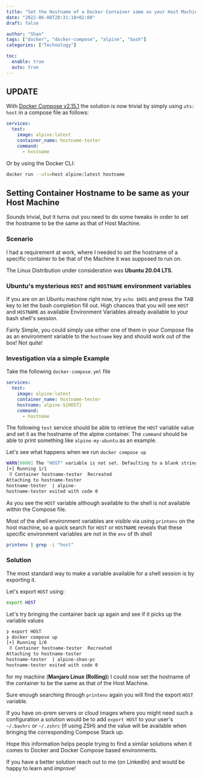 ```yaml
---
title: "Set the Hostname of a Docker Container same as your Host Machine"
date: "2022-06-08T20:31:18+02:00"
draft: false

author: "Shan"
tags: ["docker", "docker-compose", "alpine", "bash"]
categories: ["Technology"]

toc:
  enable: true
  auto: true
---
```

<!--more-->
## __UPDATE__

With [Docker Compose v2.15.1](https://docs.docker.com/compose/release-notes/#2151)
the solution is now trivial by simply using `uts: host` in a compose file as follows:

```yaml
services:
  test:
    image: alpine:latest
    container_name: hostname-tester
    command:
      - hostname
```

Or by using the Docker CLI:

```bash
docker run --uts=host alpine:latest hostname
```

## Setting Container Hostname to be same as your Host Machine

Sounds trivial, but it turns out you need to do some tweaks in order to set the hostname
to be the same as that of Host Machine.

### Scenario
I had a requirement at work, where I needed to set the hostname of a specific container
to be that of the Machine it was supposed to run on.

The Linux Distribution under consideration was __Ubuntu 20.04 LTS__.

### Ubuntu's mysterious `HOST` and `HOSTNAME` environment variables

If you are on an Ubuntu machine right now, try `echo $HOS` and press the <kbd>TAB</kbd>
key to let the bash completion fill out. High chances that you will see `HOST` and `HOSTNAME`
as available Environment Variables already available to your bash shell's session.

Fairly Simple, you could simply use either one of them in your Compose file as an environment
variable to the `hostname` key and should work out of the box! Not quite!

### Investigation via a simple Example

Take the following `docker-compose.yml` file

```yaml
services:
  test:
    image: alpine:latest
    container_name: hostname-tester
    hostname: alpine-${HOST}
    command:
      - hostname
```

The following `test` service should be able to retrieve the `HOST` variable value and set it as 
the hostname of the alpine container. The `command` should be able to print something like 
`alpine-my-ubuntu` as an example.

Let's see what happens when we run `docker compose up`

```bash
WARN[0000] The "HOST" variable is not set. Defaulting to a blank string. 
[+] Running 1/1
 ⠿ Container hostname-tester  Recreated                                    0.1s
Attaching to hostname-tester
hostname-tester  | alpine-
hostname-tester exited with code 0
```
As you see the `HOST` variable although available to the shell is not available within the 
Compose file.

Most of the shell environment variables are visible via using `printenv` on the host machine, 
so a quick search for `HOST` or `HOSTNAME` reveals that these specific environment variables
are not in the `env` of th shell

```bash
printenv | grep -i "host"
```

### Solution

The most standard way to make a variable available for a shell session is by exporting it.

Let's export `HOST` using:

```bash
export HOST
```

Let's try bringing the container back up again and see if it picks up the variable values

```bash
❯ export HOST
❯ docker compose up
[+] Running 1/0
 ⠿ Container hostname-tester  Recreated                                    0.0s
Attaching to hostname-tester
hostname-tester  | alpine-shan-pc
hostname-tester exited with code 0
```

for my machine (__Manjaro Linux (Rolling)__) I could now set the hostname of the container
to be the same as that of the Host Machine.

Sure enough searching through `printenv` again you will find the export `HOST` variable.

If you have on-prem servers or cloud images where you might need such a configuration a 
solution would be to add `export HOST` to your user's `~/.bashrc` or `~/.zshrc` (if using ZSH)
and the value will be available when bringing the corresponding Compose Stack up.

Hope this information helps people trying to find a similar solutions when it comes to 
Docker and Docker Compose based environments.

If you have a better solution reach out to me (on LinkedIn) and would be happy to learn and improve!
